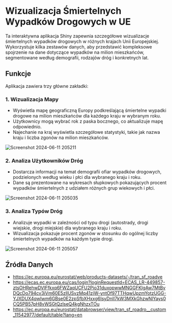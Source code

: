 # Wizualizacja Śmiertelnych Wypadków Drogowych w UE

Ta interaktywna aplikacja Shiny zapewnia szczegółowe wizualizacje śmiertelnych wypadków drogowych w różnych krajach Unii Europejskiej. Wykorzystuje kilka zestawów danych, aby przedstawić kompleksowe spojrzenie na dane dotyczące wypadków na milion mieszkańców, segmentowane według demografii, rodzajów dróg i konkretnych lat.

## Funkcje

Aplikacja zawiera trzy główne zakładki:

### 1. Wizualizacja Mapy
- Wyświetla mapę geograficzną Europy podkreślającą śmiertelne wypadki drogowe na milion mieszkańców dla każdego kraju w wybranym roku.
- Użytkownicy mogą wybrać rok z paska bocznego, co aktualizuje mapę odpowiednio.
- Najechanie na kraj wyświetla szczegółowe statystyki, takie jak nazwa kraju i liczba zgonów na milion mieszkańców.

![Screenshot 2024-06-11 205211](https://github.com/jefferyjeef/2024L-ExploratoryDataAnalysis/assets/88714167/3c745b9a-07d1-4072-8be4-b79ec3719bce)

### 2. Analiza Użytkowników Dróg
- Dostarcza informacji na temat demografii ofiar wypadków drogowych, podzielonych według wieku i płci dla wybranego kraju i roku.
- Dane są prezentowane na wykresach słupkowych pokazujących procent wypadków śmiertelnych z udziałem różnych grup wiekowych i płci.

![Screenshot 2024-06-11 205035](https://github.com/jefferyjeef/2024L-ExploratoryDataAnalysis/assets/88714167/b1bd6012-14d3-4fb6-bf61-4657a2163670)

### 3. Analiza Typów Dróg
- Analizuje wypadki w zależności od typu drogi (autostrady, drogi wiejskie, drogi miejskie) dla wybranego kraju i roku.
- Wizualizacja pokazuje procent zgonów w stosunku do ogólnej liczby śmiertelnych wypadków na każdym typie drogi.

![Screenshot 2024-06-11 205057](https://github.com/jefferyjeef/2024L-ExploratoryDataAnalysis/assets/88714167/09e05bad-b1e8-4d75-8623-75c085c348f8)

## Źródła Danych

- https://ec.europa.eu/eurostat/web/products-datasets/-/tran_sf_roadve
- https://ecas.ec.europa.eu/cas/login?loginRequestId=ECAS_LR-449857-ztsOHRehwDVlFfkxq6FWZaqUCFU2Pio31duxopwwMNGGFKIgAw7MtBvDQcDo794cv3iVm60E5zllUSvzMq41zjW-yntOf97TTHqwUpzmYotzUGG-YJXDUX4qwIwm6GBse0E2zpSfbXHxxg6IsyDnlI7kW3MXkGhzwNlYays0CQ5PB57pH8vWSGtQzlseQ4kgNhzxTOu
- https://ec.europa.eu/eurostat/databrowser/view/tran_sf_roadro__custom_11542977/default/table?lang=en



